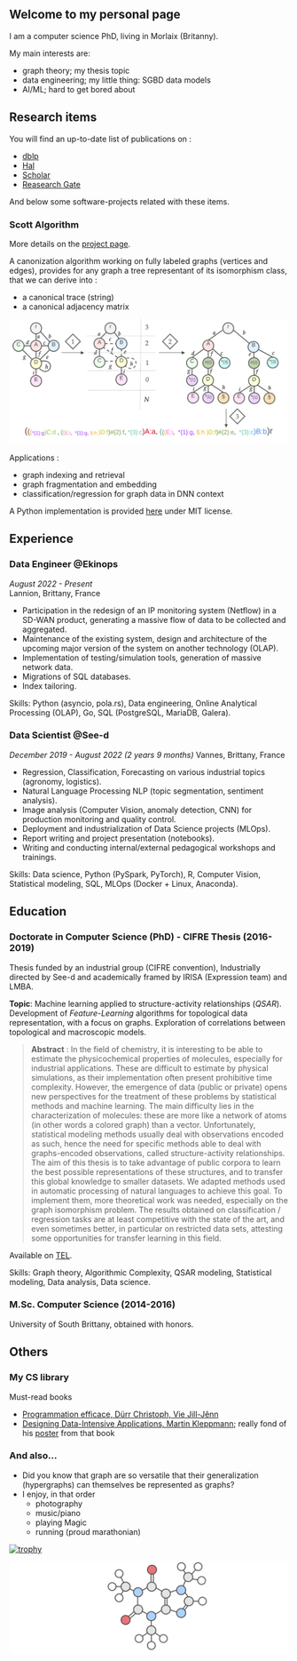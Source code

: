 ## Welcome to my personal page

I am a computer science PhD, living in Morlaix (Britanny).

My main interests are:
- graph theory; my thesis topic
- data engineering; my little thing: SGBD data models
- AI/ML; hard to get bored about

## Research items

You will find an up-to-date list of publications on :
 - [dblp](https://dblp.uni-trier.de/pers/hd/b/Bloyet:Nicolas)
 - [Hal](https://hal.archives-ouvertes.fr/search/index/?q=Nicolas+Bloyet&rows=30)
 - [Scholar](https://scholar.google.com/citations?user=YbDdHsMAAAAJ&hl=fr)
 - [Reasearch Gate](https://www.researchgate.net/profile/Nicolas_Bloyet)

And below some software-projects related with these items.

### Scott Algorithm

More details on the [project page](https://theplatypus.github.io/scott/).

A canonization algorithm working on fully labeled graphs (vertices and edges), provides for any graph a tree representant of its isomorphism class, that we can derive into : 

 - a canonical trace (string)
 - a canonical adjacency matrix

![Scott example](https://raw.githubusercontent.com/theplatypus/theplatypus.github.io/master/assets/img/steps.svg?sanitize=true)

Applications :

 - graph indexing and retrieval
 - graph fragmentation and embedding
 - classification/regression for graph data in DNN context

A Python implementation is provided [here](https://github.com/theplatypus/scott) under MIT license.

## Experience

### Data Engineer @Ekinops
*August 2022 - Present*  
Lannion, Brittany, France

- Participation in the redesign of an IP monitoring system (Netflow) in a SD-WAN product, generating a massive flow of data to be collected and aggregated.
- Maintenance of the existing system, design and architecture of the upcoming major version of the system on another technology (OLAP).
- Implementation of testing/simulation tools, generation of massive network data.
- Migrations of SQL databases.
- Index tailoring.

Skills:  Python (asyncio, pola.rs), Data engineering, Online Analytical Processing (OLAP), Go, SQL (PostgreSQL, MariaDB, Galera).

### Data Scientist @See-d
*December 2019 - August 2022 (2 years 9 months)*
Vannes, Brittany, France

- Regression, Classification, Forecasting on various industrial topics (agronomy, logistics).
- Natural Language Processing NLP (topic segmentation, sentiment analysis).
- Image analysis (Computer Vision, anomaly detection, CNN) for production monitoring and quality control.
- Deployment and industrialization of Data Science projects (MLOps).
- Report writing and project presentation (notebooks).
- Writing and conducting internal/external pedagogical workshops and trainings.

Skills: Data science, Python (PySpark, PyTorch), R, Computer Vision, Statistical modeling, SQL, MLOps (Docker + Linux, Anaconda).

## Education  

### Doctorate in Computer Science (PhD) - CIFRE Thesis (2016-2019)

Thesis funded by an industrial group (CIFRE convention), Industrially directed by See-d and academically framed by IRISA (Expression team) and LMBA.

**Topic**: Machine learning applied to structure-activity relationships (*QSAR*). Development of *Feature-Learning* algorithms for topological data representation, with a focus on graphs. Exploration of correlations between topological and macroscopic models. 

> **Abstract** : In the field of chemistry, it is interesting to be able to estimate the physicochemical properties of molecules, especially for industrial applications. These are difficult to estimate by physical simulations, as their implementation often present prohibitive time complexity. However, the emergence of data (public or private) opens new perspectives for the treatment of these problems by statistical methods and machine learning. The main difficulty lies in the characterization of molecules: these are more like a network of atoms (in other words a colored graph) than a vector. Unfortunately, statistical modeling methods usually deal with observations encoded as such, hence the need for specific methods able to deal with graphs-encoded observations, called structure-activity relationships. The aim of this thesis is to take advantage of public corpora to learn the best possible representations of these structures, and to transfer this global knowledge to smaller datasets. We adapted methods used in automatic processing of natural languages to achieve this goal. To implement them, more theoretical work was needed, especially on the graph isomorphism problem. The results obtained on classification / regression tasks are at least competitive with the state of the art, and even sometimes better, in particular on restricted data sets, attesting some opportunities for transfer learning in this field.

Available on [TEL](https://tel.archives-ouvertes.fr/tel-02499167).

Skills: Graph theory, Algorithmic Complexity, QSAR modeling, Statistical modeling, Data analysis, Data science.

### M.Sc. Computer Science (2014-2016)

University of South Brittany, obtained with honors.

## Others

### My CS library

Must-read books

- [Programmation efficace, Dürr Christoph, Vie Jill-Jênn](https://www.editions-ellipses.fr/accueil/3853-programmation-efficace-128-algorithmes-quil-faut-avoir-compris-et-codes-en-python-au-cours-de-sa-vie-9782340010055.html)
- [Designing Data-Intensive Applications, Martin Kleppmann](https://www.oreilly.com/library/view/designing-data-intensive-applications/9781491903063/); really fond of his [poster](https://github.com/ept/ddia-references/blob/master/ddia-poster.jpg) from that book

### And also...

- Did you know that graph are so versatile that their generalization (hypergraphs) can themselves be represented as graphs?
- I enjoy, in that order
  - photography
  - music/piano
  - playing Magic
  - running (proud marathonian)

 [![trophy](https://github-profile-trophy.vercel.app/?username=ryo-ma)](https://github.com/ryo-ma/github-profile-trophy)
 
![cafeine](https://raw.githubusercontent.com/theplatypus/theplatypus.github.io/master/assets/img/cafein.svg?sanitize=true)


